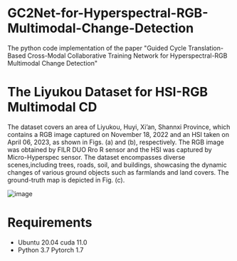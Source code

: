 # GC2Net-for-Hyperspectral-RGB-Multimodal-Change-Detection
The python code implementation of the paper "Guided Cycle Translation-Based Cross-Modal Collaborative Training Network for Hyperspectral-RGB Multimodal Change Detection"

# The Liyukou Dataset for HSI-RGB Multimodal CD
The dataset covers an area of Liyukou, Huyi, Xi’an, Shannxi Province, which contains a RGB image captured on November 18, 2022 and an HSI taken on April 06, 2023, as shown in Figs. (a) and (b), respectively. The RGB image was obtained by FILR DUO Rro R sensor and the HSI was captured by Micro-Hyperspec sensor. The dataset encompasses diverse scenes,including trees, roads, soil, and buildings, showcasing the dynamic changes of various ground objects such as farmlands and land covers. The ground-truth map is depicted in Fig. (c).

![image](https://github.com/Jiahuiqu/GC2Net-for-Hyperspectral-RGB-Multimodal-Change-Detection/tree/main/Dataset/Liyukou.png)
# Requirements

- Ubuntu 20.04   cuda 11.0
- Python 3.7  Pytorch 1.7
